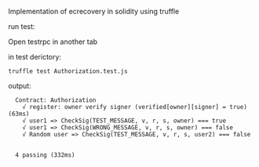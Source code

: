 

Implementation of ecrecovery in solidity using truffle 

run test:

Open testrpc in another tab

in test derictory:
```
truffle test Authorization.test.js
```

output:</br>
```
  Contract: Authorization
    √ register: owner verify signer (verified[owner][signer] = true) (63ms)
    √ user1 => CheckSig(TEST_MESSAGE, v, r, s, owner) === true
    √ user1 => CheckSig(WRONG_MESSAGE, v, r, s, owner) === false
    √ Random user => CheckSig(TEST_MESSAGE, v, r, s, user2) === false


  4 passing (332ms)
 ```

